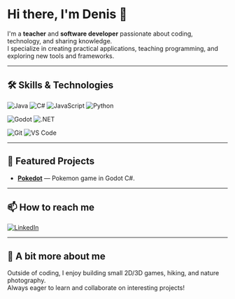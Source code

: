 # Hi there, I'm Denis 👋

I'm a **teacher** and **software developer** passionate about coding, technology, and sharing knowledge.  
I specialize in creating practical applications, teaching programming, and exploring new tools and frameworks.

---

## 🛠️ Skills & Technologies

![Java](https://img.shields.io/badge/Java-ED8B00?style=for-the-badge&logo=openjdk&logoColor=white)
![C#](https://img.shields.io/badge/C%23-239120?style=for-the-badge&logo=c-sharp&logoColor=white)
![JavaScript](https://img.shields.io/badge/JavaScript-F7DF1E?style=for-the-badge&logo=javascript&logoColor=black)
![Python](https://img.shields.io/badge/Python-3776AB?style=for-the-badge&logo=python&logoColor=white)

![Godot](https://img.shields.io/badge/Godot-478CBF?style=for-the-badge&logo=godot-engine&logoColor=white)
![.NET](https://img.shields.io/badge/.NET-512BD4?style=for-the-badge&logo=dotnet&logoColor=white)

![Git](https://img.shields.io/badge/Git-F05032?style=for-the-badge&logo=git&logoColor=white)
![VS Code](https://img.shields.io/badge/VS%20Code-0078D4?style=for-the-badge&logo=visual-studio-code&logoColor=white)

---

## 🚀 Featured Projects
- [**Pokedot**](https://github.com/ErosiveNoise/Pokedot) — Pokemon game in Godot C#.

---

## 📫 How to reach me

[![LinkedIn](https://img.shields.io/badge/LinkedIn-0A66C2?style=for-the-badge&logo=linkedin&logoColor=white)](https://www.linkedin.com/in/denisbettella)

---

## 🌱 A bit more about me
Outside of coding, I enjoy building small 2D/3D games, hiking, and nature photography.  
Always eager to learn and collaborate on interesting projects!
